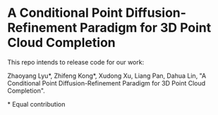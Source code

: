 # A Conditional Point Diffusion-Refinement Paradigm for 3D Point Cloud Completion
This repo intends to release code for our work: 


Zhaoyang Lyu\*, Zhifeng Kong\*, Xudong Xu, Liang Pan, Dahua Lin, "A Conditional Point Diffusion-Refinement Paradigm for 3D Point Cloud Completion".

\* Equal contribution
